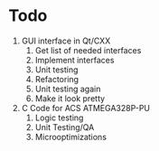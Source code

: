 # Todo

1. GUI interface in Qt/CXX
	1. Get list of needed interfaces
	1. Implement interfaces
	1. Unit testing
	1. Refactoring
	1. Unit testing again
	1. Make it look pretty
1. C Code for ACS ATMEGA328P-PU
	1. Logic testing
	1. Unit Testing/QA
	1. Microoptimizations
